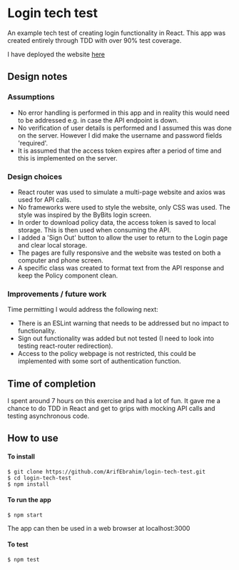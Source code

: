 # Login tech test

An example tech test of creating login functionality in React. This app was created entirely through TDD with over 90% test coverage.

I have deployed the website [here](https://login-tech-test.netlify.app/)

## Design notes

### Assumptions

- No error handling is performed in this app and in reality this would need to be addressed e.g. in case the API endpoint is down. 
- No verification of user details is performed and I assumed this was done on the server. However I did make the username and password fields 'required'.
- It is assumed that the access token expires after a period of time and this is implemented on the server.

### Design choices

- React router was used to simulate a multi-page website and axios was used for API calls.
- No frameworks were used to style the website, only CSS was used. The style was inspired by the ByBits login screen.
- In order to download policy data, the access token is saved to local storage. This is then used when consuming the API. 
- I added a 'Sign Out' button to allow the user to return to the Login page and clear local storage.
- The pages are fully responsive and the website was tested on both a computer and phone screen.
- A specific class was created to format text from the API response and keep the Policy component clean.

### Improvements / future work

Time permitting I would address the following next:
- There is an ESLint warning that needs to be addressed but no impact to functionality.
- Sign out functionality was added but not tested (I need to look into testing react-router redirection).
- Access to the policy webpage is not restricted, this could be implemented with some sort of authentication function. 

## Time of completion 

I spent around 7 hours on this exercise and had a lot of fun. It gave me a chance to do TDD in React and get to grips with mocking API calls and testing asynchronous code.

## How to use

#### To install

```
$ git clone https://github.com/ArifEbrahim/login-tech-test.git
$ cd login-tech-test
$ npm install
```

#### To run the app

```
$ npm start
```

The app can then be used in a web browser at localhost:3000

#### To test

```
$ npm test
```
